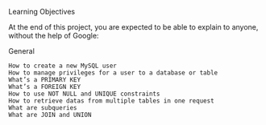 Learning Objectives

At the end of this project, you are expected to be able to explain to anyone, without the help of Google:

General

	How to create a new MySQL user
	How to manage privileges for a user to a database or table
	What’s a PRIMARY KEY
	What’s a FOREIGN KEY
	How to use NOT NULL and UNIQUE constraints
	How to retrieve datas from multiple tables in one request
	What are subqueries
	What are JOIN and UNION
